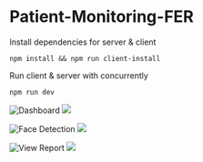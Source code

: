 # Patient-Monitoring-FER

Install dependencies for server & client
```
npm install && npm run client-install
```
Run client & server with concurrently
```
npm run dev
```
![Dashboard](https://github.com/nitindf/Patient-Monitoring-FER/tree/dashboard/client/src/images/Dashboard.jpg)
<img src="https://github.com/nitindf/Patient-Monitoring-FER/tree/dashboard/client/src/images/Dashboard.jpg">

![Face Detection](https://github.com/nitindf/Patient-Monitoring-FER/tree/dashboard/client/src/images/FaceDetection.jpg)
<img src="https://github.com/nitindf/Patient-Monitoring-FER/tree/dashboard/client/src/images/FaceDetection.jpg">

![View Report](https://github.com/nitindf/Patient-Monitoring-FER/tree/dashboard/client/src/images/ViewReport.jpg)
<img src="https://github.com/nitindf/Patient-Monitoring-FER/tree/dashboard/client/src/images/ViewReport.jpg">